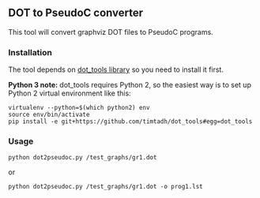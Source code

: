## DOT to PseudoC converter

This tool will convert graphviz DOT files to PseudoC programs.

### Installation

The tool depends on [dot_tools library](https://github.com/timtadh/dot_tools) so you need to install it first.

**Python 3 note:** dot_tools requires Python 2, so the easiest way is to set up Python 2 virtual environment like this:

```
virtualenv --python=$(which python2) env
source env/bin/activate
pip install -e git+https://github.com/timtadh/dot_tools#egg=dot_tools
```

### Usage

```
python dot2pseudoc.py /test_graphs/gr1.dot
```
or

```
python dot2pseudoc.py /test_graphs/gr1.dot -o prog1.lst
```
